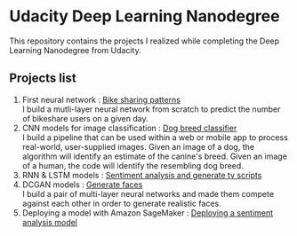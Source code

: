 # Udacity Deep Learning Nanodegree

This repository contains the projects I realized while completing the Deep Learning Nanodegree from Udacity.  

## Projects list  
1. First neural network : <a href="https://github.com/tipere75/Udacity---Deep-Learning-Nanodegree/tree/master/Project%201%20-%20Bike%20sharing%20patterns">Bike sharing patterns</a>  
I build a mutli-layer neural network from scratch to predict the number of bikeshare users on a given day.  
2. CNN models for image classification : <a href="https://github.com/tipere75/Udacity---Deep-Learning-Nanodegree/tree/master/Project%202%20-%20Dog%20breed%20classifier">Dog breed classifier</a>  
I build a pipeline that can be used within a web or mobile app to process real-world, user-supplied images. Given an image of a dog, the algorithm will identify an estimate of the canine's breed. Given an image of a human, the code will identify the resembling dog breed.
3. RNN & LSTM models : <a href="https://github.com/tipere75/Udacity---Deep-Learning-Nanodegree/tree/master/Project%203%20-%20TV%20scripts%20generation">Sentiment analysis and generate tv scripts</a>  
4. DCGAN models : <a href="https://github.com/tipere75/Udacity---Deep-Learning-Nanodegree/tree/master/Project%204%20-%20Face%20generation">Generate faces</a>  
I build a pair of multi-layer neural networks and made them compete against each other in order to generate realistic faces.  
5. Deploying a model with Amazon SageMaker : <a href="https://github.com/tipere75/Udacity---Deep-Learning-Nanodegree/tree/master/Project%205%20-%20Sentiment%20analysis%20model">Deploying a sentiment analysis model</a>  
